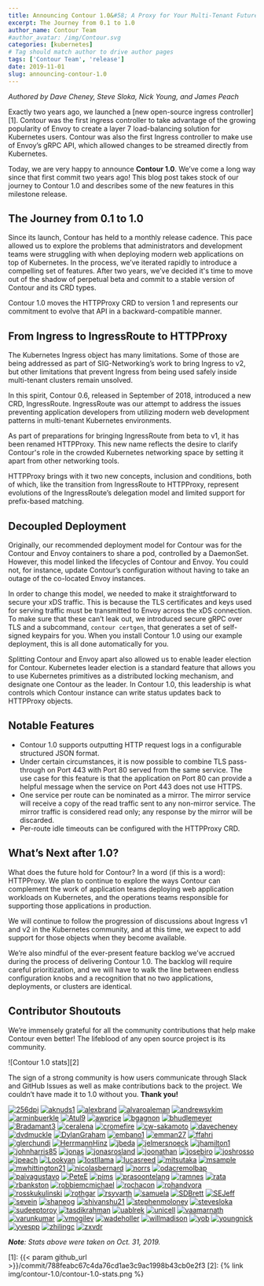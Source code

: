 ```yaml
---
title: Announcing Contour 1.0&#58; A Proxy for Your Multi-Tenant Future
excerpt: The Journey from 0.1 to 1.0
author_name: Contour Team
#author_avatar: /img/Contour.svg
categories: [kubernetes]
# Tag should match author to drive author pages
tags: ['Contour Team', 'release']
date: 2019-11-01
slug: announcing-contour-1.0
---
```


_Authored by Dave Cheney, Steve Sloka, Nick Young, and James Peach_

Exactly two years ago, we launched a [new open-source ingress controller][1]. Contour was the first ingress controller to take advantage of the growing popularity of Envoy to create a layer 7 load-balancing solution for Kubernetes users. Contour was also the first Ingress controller to make use of Envoy’s gRPC API, which allowed changes to be streamed directly from Kubernetes.

Today, we are very happy to announce **Contour 1.0**. We’ve come a long way since that first commit two years ago! This blog post takes stock of our journey to Contour 1.0 and describes some of the new features in this milestone release.

## The Journey from 0.1 to 1.0

Since its launch, Contour has held to a monthly release cadence. This pace allowed us to explore the problems that administrators and development teams were struggling with when deploying modern web applications on top of Kubernetes. In the process, we’ve iterated rapidly to introduce a compelling set of features. After two years, we’ve decided it's time to move out of the shadow of perpetual beta and commit to a stable version of Contour and its CRD types.

Contour 1.0 moves the HTTPProxy CRD to version 1 and represents our commitment to evolve that API in a backward-compatible manner.

## From Ingress to IngressRoute to HTTPProxy

The Kubernetes Ingress object has many limitations. Some of those are being addressed as part of SIG-Networking’s work to bring Ingress to v2, but other limitations that prevent Ingress from being used safely inside multi-tenant clusters remain unsolved.

In this spirit, Contour 0.6, released in September of 2018, introduced a new CRD, IngressRoute. IngressRoute was our attempt to address the issues preventing application developers from utilizing modern web development patterns in multi-tenant Kubernetes environments. 

As part of preparations for bringing IngressRoute from beta to v1, it has been renamed HTTPProxy. This new name reflects the desire to clarify Contour's role in the crowded Kubernetes networking space by setting it apart from other networking tools.

HTTPProxy brings with it two new concepts, inclusion and conditions, both of which, like the transition from IngressRoute to HTTPProxy, represent evolutions of the IngressRoute’s  delegation model and limited support for prefix-based matching.

## Decoupled Deployment

Originally, our recommended deployment model for Contour was for the Contour and Envoy containers to share a pod, controlled by a DaemonSet. However, this model linked the lifecycles of Contour and Envoy. You could not, for instance, update Contour’s configuration without having to take an outage of the co-located Envoy instances.

In order to change this model, we needed to make it straightforward to secure your xDS traffic. This is because the TLS certificates and keys used for serving traffic  must be transmitted to Envoy across the xDS connection. To make sure that these can’t leak out, we introduced secure gRPC over TLS and a subcommand, `contour certgen`, that generates a set of self-signed keypairs for you. When you install Contour 1.0 using our example deployment, this is all done automatically for you.

Splitting Contour and Envoy apart also allowed us to enable leader election for Contour. Kubernetes leader election is a standard feature that allows you to use Kubernetes primitives as a distributed locking mechanism, and designate one Contour as the leader. In Contour 1.0, this leadership is what controls which Contour instance can write status updates back to HTTPProxy objects. 

## Notable Features

* Contour 1.0 supports outputting HTTP request logs in a configurable structured JSON format.
* Under certain circumstances, it is now possible to combine TLS pass-through on Port 443 with Port 80 served from the same service. The use case for this feature is that the application on Port 80 can provide a helpful message when the service on Port 443 does not use HTTPS.
* One service per route can be nominated as a mirror. The mirror service will receive a copy of the read traffic sent to any non-mirror service. The mirror traffic is considered read only; any response by the mirror will be discarded.
* Per-route idle timeouts can be configured with the HTTPProxy CRD.

## What’s Next after 1.0?

What does the future hold for Contour? In a word (if this is a word): HTTPProxy. We plan to continue to explore the ways Contour can complement the work of application teams deploying web application workloads on Kubernetes, and the operations teams responsible for supporting those applications in production.

We will continue to follow the progression of discussions about Ingress v1 and v2 in the Kubernetes community, and at this time, we expect to add support for those objects when they become available.

We’re also mindful of the ever-present feature backlog we’ve accrued during the process of delivering Contour 1.0. The backlog will require careful prioritization, and we will have to walk the line between endless configuration knobs and a recognition that no two applications, deployments, or clusters are identical.

## Contributor Shoutouts

We’re immensely grateful for all the community contributions that help make Contour even better! The lifeblood of any open source project is its community.

![Contour 1.0 stats][2]

The sign of a strong community is how users communicate through Slack and GitHub Issues as well as make contributions back to the project. We couldn’t have made it to 1.0 without you. **Thank you!**

[![256dpi](https://avatars2.githubusercontent.com/u/696886?v=4&s=48)](https://github.com/256dpi)
[![aknuds1](https://avatars1.githubusercontent.com/u/281303?v=4&s=48)](https://github.com/aknuds1)
[![alexbrand](https://avatars2.githubusercontent.com/u/545723?v=4&s=48)](https://github.com/alexbrand)
[![alvaroaleman](https://avatars2.githubusercontent.com/u/6496100?v=4&s=48)](https://github.com/alvaroaleman)
[![andrewsykim](https://avatars0.githubusercontent.com/u/12699319?v=4&s=48)](https://github.com/andrewsykim)
[![arminbuerkle](/img/contour-1.0/22750465.png)](https://github.com/arminbuerkle)
[![Atul9](https://avatars1.githubusercontent.com/u/3390330?v=4&s=48)](https://github.com/Atul9)
[![awprice](https://avatars3.githubusercontent.com/u/2804025?v=4&s=48)](https://github.com/awprice)
[![bgagnon](https://avatars2.githubusercontent.com/u/81865?v=4&s=48)](https://github.com/bgagnon)
[![bhudlemeyer](https://avatars1.githubusercontent.com/u/2275490?v=4&s=48)](https://github.com/bhudlemeyer)
[![Bradamant3](https://avatars2.githubusercontent.com/u/6934230?v=4&s=48)](https://github.com/Bradamant3)
[![ceralena](https://avatars3.githubusercontent.com/u/615299?v=4&s=48)](https://github.com/ceralena)
[![cromefire](https://avatars0.githubusercontent.com/u/26320625?v=4&s=48)](https://github.com/cromefire)
[![cw-sakamoto](https://avatars2.githubusercontent.com/u/29860510?v=4&s=48)](https://github.com/cw-sakamoto)
[![davecheney](https://avatars0.githubusercontent.com/u/7171?v=4&s=48)](https://github.com/davecheney)
[![dvdmuckle](https://avatars2.githubusercontent.com/u/8870292?v=4&s=48)](https://github.com/dvdmuckle)
[![DylanGraham](https://avatars1.githubusercontent.com/u/4900511?v=4&s=48)](https://github.com/DylanGraham)
[![embano1](https://avatars0.githubusercontent.com/u/15986659?v=4&s=48)](https://github.com/embano1)
[![emman27](https://avatars0.githubusercontent.com/u/6295583?v=4&s=48)](https://github.com/emman27)
[![ffahri](https://avatars2.githubusercontent.com/u/13694962?v=4&s=48)](https://github.com/ffahri)
[![glerchundi](/img/contour-1.0/2232214.png)](https://github.com/glerchundi)
[![HerrmannHinz](https://avatars0.githubusercontent.com/u/11093419?v=4&s=48)](https://github.com/HerrmannHinz)
[![jbeda](https://avatars2.githubusercontent.com/u/37310?v=4&s=48)](https://github.com/jbeda)
[![jelmersnoeck](https://avatars1.githubusercontent.com/u/815655?v=4&s=48)](https://github.com/jelmersnoeck)
[![jhamilton1](https://avatars1.githubusercontent.com/u/40370921?v=4&s=48)](https://github.com/jhamilton1)
[![johnharris85](https://avatars3.githubusercontent.com/u/746221?v=4&s=48)](https://github.com/johnharris85)
[![jonas](https://avatars2.githubusercontent.com/u/8417?v=4&s=48)](https://github.com/jonas)
[![jonasrosland](https://avatars3.githubusercontent.com/u/1690215?v=4&s=48)](https://github.com/jonasrosland)
[![joonathan](https://avatars0.githubusercontent.com/u/3045?v=4&s=48)](https://github.com/joonathan)
[![josebiro](https://avatars0.githubusercontent.com/u/1455144?v=4&s=48)](https://github.com/josebiro)
[![joshrosso](https://avatars2.githubusercontent.com/u/6200057?v=4&s=48)](https://github.com/joshrosso)
[![jpeach](/img/contour-1.0/9917.png)](https://github.com/jpeach)
[![Lookyan](/img/contour-1.0/1040646.png)](https://github.com/Lookyan)
[![lostllama](https://avatars2.githubusercontent.com/u/9258568?v=4&s=48)](https://github.com/lostllama)
[![lucasreed](https://avatars0.githubusercontent.com/u/6800091?v=4&s=48)](https://github.com/lucasreed)
[![mitsutaka](https://avatars2.githubusercontent.com/u/557782?v=4&s=48)](https://github.com/mitsutaka)
[![msample](https://avatars1.githubusercontent.com/u/4896732?v=4&s=48)](https://github.com/msample)
[![mwhittington21](https://avatars1.githubusercontent.com/u/29389868?v=4&s=48)](https://github.com/mwhittington21)
[![nicolasbernard](https://avatars1.githubusercontent.com/u/15658?v=4&s=48)](https://github.com/nicolasbernard)
[![norrs](https://avatars2.githubusercontent.com/u/272215?v=4&s=48)](https://github.com/norrs)
[![odacremolbap](https://avatars2.githubusercontent.com/u/9891289?v=4&s=48)](https://github.com/odacremolbap)
[![paivagustavo](https://avatars0.githubusercontent.com/u/7898464?v=4&s=48)](https://github.com/paivagustavo)
[![PeteE](https://avatars3.githubusercontent.com/u/89916?v=4&s=48)](https://github.com/PeteE)
[![pims](https://avatars3.githubusercontent.com/u/27320?v=4&s=48)](https://github.com/pims)
[![prasoontelang](https://avatars2.githubusercontent.com/u/2859827?v=4&s=48)](https://github.com/prasoontelang)
[![ramnes](https://avatars2.githubusercontent.com/u/835072?v=4&s=48)](https://github.com/ramnes)
[![rata](https://avatars1.githubusercontent.com/u/70861?v=4&s=48)](https://github.com/rata)
[![rbankston](https://avatars1.githubusercontent.com/u/130836?v=4&s=48)](https://github.com/rbankston)
[![robbiemcmichael](https://avatars2.githubusercontent.com/u/2044464?v=4&s=48)](https://github.com/robbiemcmichael)
[![rochacon](https://avatars2.githubusercontent.com/u/321351?v=4&s=48)](https://github.com/rochacon)
[![rohandvora](https://avatars3.githubusercontent.com/u/8749993?v=4&s=48)](https://github.com/rohandvora)
[![rosskukulinski](https://avatars2.githubusercontent.com/u/2746479?v=4&s=48)](https://github.com/rosskukulinski)
[![rothgar](https://avatars1.githubusercontent.com/u/371796?v=4&s=48)](https://github.com/rothgar)
[![rsyvarth](https://avatars3.githubusercontent.com/u/1712051?v=4&s=48)](https://github.com/rsyvarth)
[![samuela](https://avatars0.githubusercontent.com/u/226872?v=4&s=48)](https://github.com/samuela)
[![SDBrett](https://avatars0.githubusercontent.com/u/25494777?v=4&s=48)](https://github.com/SDBrett)
[![SEJeff](https://avatars1.githubusercontent.com/u/4603?v=4&s=48)](https://github.com/SEJeff)
[![sevein](https://avatars2.githubusercontent.com/u/606459?v=4&s=48)](https://github.com/sevein)
[![shaneog](https://avatars2.githubusercontent.com/u/130415?v=4&s=48)](https://github.com/shaneog)
[![shivanshu21](https://avatars2.githubusercontent.com/u/14923644?v=4&s=48)](https://github.com/shivanshu21)
[![stephenmoloney](https://avatars3.githubusercontent.com/u/12668653?v=4&s=48)](https://github.com/stephenmoloney)
[![stevesloka](https://avatars3.githubusercontent.com/u/1048184?v=4&s=48)](https://github.com/stevesloka)
[![sudeeptoroy](/img/contour-1.0/10099903.png)](https://github.com/sudeeptoroy)
[![tasdikrahman](https://avatars1.githubusercontent.com/u/4672518?v=4&s=48)](https://github.com/tasdikrahman)
[![uablrek](https://avatars1.githubusercontent.com/u/37046727?v=4&s=48)](https://github.com/uablrek)
[![unicell](https://avatars1.githubusercontent.com/u/35352?v=4&s=48)](https://github.com/unicell)
[![vaamarnath](https://avatars1.githubusercontent.com/u/1831109?v=4&s=48)](https://github.com/vaamarnath)
[![varunkumar](https://avatars1.githubusercontent.com/u/509433?v=4&s=48)](https://github.com/varunkumar)
[![vmogilev](https://avatars1.githubusercontent.com/u/1376994?v=4&s=48)](https://github.com/vmogilev)
[![wadeholler](https://avatars1.githubusercontent.com/u/13917666?v=4&s=48)](https://github.com/wadeholler)
[![willmadison](https://avatars2.githubusercontent.com/u/1326766?v=4&s=48)](https://github.com/willmadison)
[![yob](https://avatars2.githubusercontent.com/u/8132?v=4&s=48)](https://github.com/yob)
[![youngnick](https://avatars0.githubusercontent.com/u/9346599?v=4&s=48)](https://github.com/youngnick)
[![yvespp](https://avatars0.githubusercontent.com/u/15231595?v=4&s=48)](https://github.com/yvespp)
[![zhilingc](https://avatars1.githubusercontent.com/u/15104168?v=4&s=48)](https://github.com/zhilingc)
[![zxvdr](/img/contour-1.0/223340.png)](https://github.com/zxvdr)

_**Note**: Stats above were taken on  Oct. 31, 2019._

[1]: {{< param github_url >}}/commit/788feabc67c4da76cd1ae3c9ac1998b43cb0e2f3
[2]: {% link img/contour-1.0/contour-1.0-stats.png %}

